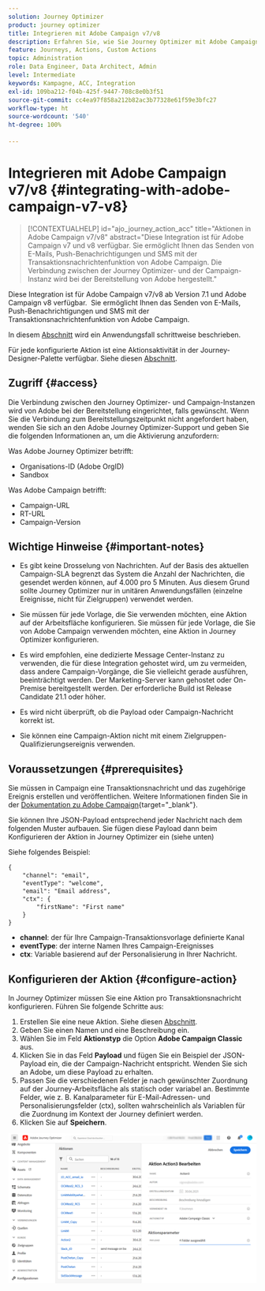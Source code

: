 ```yaml
---
solution: Journey Optimizer
product: journey optimizer
title: Integrieren mit Adobe Campaign v7/v8
description: Erfahren Sie, wie Sie Journey Optimizer mit Adobe Campaign v7/v8 integrieren
feature: Journeys, Actions, Custom Actions
topic: Administration
role: Data Engineer, Data Architect, Admin
level: Intermediate
keywords: Kampagne, ACC, Integration
exl-id: 109ba212-f04b-425f-9447-708c8e0b3f51
source-git-commit: cc4ea97f858a212b82ac3b77328e61f59e3bfc27
workflow-type: ht
source-wordcount: '540'
ht-degree: 100%

---
```


# Integrieren mit Adobe Campaign v7/v8 {#integrating-with-adobe-campaign-v7-v8}

>[!CONTEXTUALHELP]
>id="ajo_journey_action_acc"
>title="Aktionen in Adobe Campaign v7/v8"
>abstract="Diese Integration ist für Adobe Campaign v7 und v8 verfügbar. Sie ermöglicht Ihnen das Senden von E-Mails, Push-Benachrichtigungen und SMS mit der Transaktionsnachrichtenfunktion von Adobe Campaign. Die Verbindung zwischen der Journey Optimizer- und der Campaign-Instanz wird bei der Bereitstellung von Adobe hergestellt."

Diese Integration ist für Adobe Campaign v7/v8 ab Version 7.1 und Adobe Campaign v8 verfügbar.  Sie ermöglicht Ihnen das Senden von E-Mails, Push-Benachrichtigungen und SMS mit der Transaktionsnachrichtenfunktion von Adobe Campaign.

In diesem [Abschnitt](../building-journeys/ajo-ac.md) wird ein Anwendungsfall schrittweise beschrieben.

Für jede konfigurierte Aktion ist eine Aktionsaktivität in der Journey-Designer-Palette verfügbar. Siehe diesen [Abschnitt](../building-journeys/using-adobe-campaign-v7-v8.md).

## Zugriff {#access}

Die Verbindung zwischen den Journey Optimizer- und Campaign-Instanzen wird von Adobe bei der Bereitstellung eingerichtet, falls gewünscht. Wenn Sie die Verbindung zum Bereitstellungszeitpunkt nicht angefordert haben, wenden Sie sich an den Adobe Journey Optimizer-Support und geben Sie die folgenden Informationen an, um die Aktivierung anzufordern:

Was Adobe Journey Optimizer betrifft:

* Organisations-ID (Adobe OrgID)
* Sandbox

Was Adobe Campaign betrifft:

* Campaign-URL
* RT-URL
* Campaign-Version

## Wichtige Hinweise {#important-notes}

* Es gibt keine Drosselung von Nachrichten. Auf der Basis des aktuellen Campaign-SLA begrenzt das System die Anzahl der Nachrichten, die gesendet werden können, auf 4.000 pro 5 Minuten. Aus diesem Grund sollte Journey Optimizer nur in unitären Anwendungsfällen (einzelne Ereignisse, nicht für Zielgruppen) verwendet werden.

* Sie müssen für jede Vorlage, die Sie verwenden möchten, eine Aktion auf der Arbeitsfläche konfigurieren. Sie müssen für jede Vorlage, die Sie von Adobe Campaign verwenden möchten, eine Aktion in Journey Optimizer konfigurieren.

* Es wird empfohlen, eine dedizierte Message Center-Instanz zu verwenden, die für diese Integration gehostet wird, um zu vermeiden, dass andere Campaign-Vorgänge, die Sie vielleicht gerade ausführen, beeinträchtigt werden. Der Marketing-Server kann gehostet oder On-Premise bereitgestellt werden. Der erforderliche Build ist Release Candidate 21.1 oder höher.

* Es wird nicht überprüft, ob die Payload oder Campaign-Nachricht korrekt ist.

* Sie können eine Campaign-Aktion nicht mit einem Zielgruppen-Qualifizierungsereignis verwenden.

## Voraussetzungen {#prerequisites}

Sie müssen in Campaign eine Transaktionsnachricht und das zugehörige Ereignis erstellen und veröffentlichen. Weitere Informationen finden Sie in der [Dokumentation zu Adobe Campaign](https://experienceleague.adobe.com/docs/campaign-classic/using/transactional-messaging/introduction/about-transactional-messaging.html?lang=de#transactional-messaging){target="_blank"}.

Sie können Ihre JSON-Payload entsprechend jeder Nachricht nach dem folgenden Muster aufbauen. Sie fügen diese Payload dann beim Konfigurieren der Aktion in Journey Optimizer ein (siehe unten)

Siehe folgendes Beispiel:

```
{
    "channel": "email",
    "eventType": "welcome",
    "email": "Email address",
    "ctx": {
        "firstName": "First name"
    }
}
```

* **channel**: der für Ihre Campaign-Transaktionsvorlage definierte Kanal
* **eventType**: der interne Namen Ihres Campaign-Ereignisses
* **ctx**: Variable basierend auf der Personalisierung in Ihrer Nachricht.

## Konfigurieren der Aktion {#configure-action}

In Journey Optimizer müssen Sie eine Aktion pro Transaktionsnachricht konfigurieren. Führen Sie folgende Schritte aus:

1. Erstellen Sie eine neue Aktion. Siehe diesen [Abschnitt](../action/action.md).
1. Geben Sie einen Namen und eine Beschreibung ein.
1. Wählen Sie im Feld **Aktionstyp** die Option **Adobe Campaign Classic** aus.
1. Klicken Sie in das Feld **Payload** und fügen Sie ein Beispiel der JSON-Payload ein, die der Campaign-Nachricht entspricht. Wenden Sie sich an Adobe, um diese Payload zu erhalten.
1. Passen Sie die verschiedenen Felder je nach gewünschter Zuordnung auf der Journey-Arbeitsfläche als statisch oder variabel an. Bestimmte Felder, wie z. B. Kanalparameter für E-Mail-Adressen- und Personalisierungsfelder (ctx), sollten wahrscheinlich als Variablen für die Zuordnung im Kontext der Journey definiert werden.
1. Klicken Sie auf **Speichern**.

![](assets/accintegration1.png)
